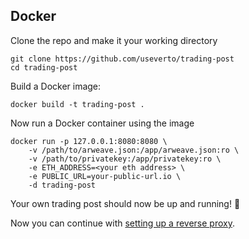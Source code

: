 ## Docker

Clone the repo and make it your working directory

```shell script
git clone https://github.com/useverto/trading-post
cd trading-post
```

Build a Docker image:

```shell script
docker build -t trading-post .
```

Now run a Docker container using the image

```shell script
docker run -p 127.0.0.1:8080:8080 \
    -v /path/to/arweave.json:/app/arweave.json:ro \
    -v /path/to/privatekey:/app/privatekey:ro \
    -e ETH_ADDRESS=<your eth address> \
    -e PUBLIC_URL=your-public-url.io \
    -d trading-post
```

Your own trading post should now be up and running! 🎉

Now you can continue with [setting up a reverse proxy](./proxy.md).